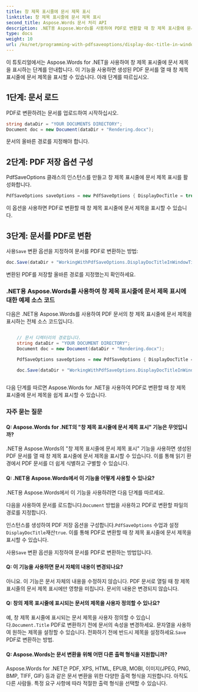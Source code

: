 ```yaml
---
title: 창 제목 표시줄에 문서 제목 표시
linktitle: 창 제목 표시줄에 문서 제목 표시
second_title: Aspose.Words 문서 처리 API
description: .NET용 Aspose.Words를 사용하여 PDF로 변환할 때 창 제목 표시줄에 문서 제목을 표시하는 방법을 알아보세요.
type: docs
weight: 10
url: /ko/net/programming-with-pdfsaveoptions/display-doc-title-in-window-titlebar/
---
```


이 튜토리얼에서는 Aspose.Words for .NET을 사용하여 창 제목 표시줄에 문서 제목을 표시하는 단계를 안내합니다. 이 기능을 사용하면 생성된 PDF 문서를 열 때 창 제목 표시줄에 문서 제목을 표시할 수 있습니다. 아래 단계를 따르십시오.

## 1단계: 문서 로드

PDF로 변환하려는 문서를 업로드하여 시작하십시오.

```csharp
string dataDir = "YOUR DOCUMENTS DIRECTORY";
Document doc = new Document(dataDir + "Rendering.docx");
```

문서의 올바른 경로를 지정해야 합니다.

## 2단계: PDF 저장 옵션 구성

PdfSaveOptions 클래스의 인스턴스를 만들고 창 제목 표시줄에 문서 제목 표시를 활성화합니다.

```csharp
PdfSaveOptions saveOptions = new PdfSaveOptions { DisplayDocTitle = true };
```

이 옵션을 사용하면 PDF로 변환할 때 창 제목 표시줄에 문서 제목을 표시할 수 있습니다.

## 3단계: 문서를 PDF로 변환

 사용`Save` 변환 옵션을 지정하여 문서를 PDF로 변환하는 방법:

```csharp
doc.Save(dataDir + "WorkingWithPdfSaveOptions.DisplayDocTitleInWindowTitlebar.pdf", saveOptions);
```

변환된 PDF를 저장할 올바른 경로를 지정했는지 확인하세요.

### .NET용 Aspose.Words를 사용하여 창 제목 표시줄에 문서 제목 표시에 대한 예제 소스 코드

다음은 .NET용 Aspose.Words를 사용하여 PDF 문서의 창 제목 표시줄에 문서 제목을 표시하는 전체 소스 코드입니다.

```csharp

	// 문서 디렉터리의 경로입니다.
	string dataDir = "YOUR DOCUMENT DIRECTORY";
	Document doc = new Document(dataDir + "Rendering.docx");

	PdfSaveOptions saveOptions = new PdfSaveOptions { DisplayDocTitle = true };

	doc.Save(dataDir + "WorkingWithPdfSaveOptions.DisplayDocTitleInWindowTitlebar.pdf", saveOptions);
        
```
다음 단계를 따르면 Aspose.Words for .NET을 사용하여 PDF로 변환할 때 창 제목 표시줄에 문서 제목을 쉽게 표시할 수 있습니다.

### 자주 묻는 질문

#### Q: Aspose.Words for .NET의 "창 제목 표시줄에 문서 제목 표시" 기능은 무엇입니까?
.NET용 Aspose.Words의 "창 제목 표시줄에 문서 제목 표시" 기능을 사용하면 생성된 PDF 문서를 열 때 창 제목 표시줄에 문서 제목을 표시할 수 있습니다. 이를 통해 읽기 환경에서 PDF 문서를 더 쉽게 식별하고 구별할 수 있습니다.

#### Q: .NET용 Aspose.Words에서 이 기능을 어떻게 사용할 수 있나요?
.NET용 Aspose.Words에서 이 기능을 사용하려면 다음 단계를 따르세요.

 다음을 사용하여 문서를 로드합니다.`Document` 방법을 사용하고 PDF로 변환할 파일의 경로를 지정합니다.

 인스턴스를 생성하여 PDF 저장 옵션을 구성합니다.`PdfSaveOptions` 수업과 설정`DisplayDocTitle`재산`true`. 이를 통해 PDF로 변환할 때 창 제목 표시줄에 문서 제목을 표시할 수 있습니다.

 사용`Save` 변환 옵션을 지정하여 문서를 PDF로 변환하는 방법입니다.

#### Q: 이 기능을 사용하면 문서 자체의 내용이 변경되나요?
아니요. 이 기능은 문서 자체의 내용을 수정하지 않습니다. PDF 문서로 열릴 때 창 제목 표시줄의 문서 제목 표시에만 영향을 미칩니다. 문서의 내용은 변경되지 않습니다.

#### Q: 창의 제목 표시줄에 표시되는 문서의 제목을 사용자 정의할 수 있나요?
 예, 창 제목 표시줄에 표시되는 문서 제목을 사용자 정의할 수 있습니다.`Document.Title` PDF로 변환하기 전에 문서의 속성을 변경하세요. 문자열을 사용하여 원하는 제목을 설정할 수 있습니다. 전화하기 전에 반드시 제목을 설정하세요.`Save` PDF로 변환하는 방법.

#### Q: Aspose.Words는 문서 변환을 위해 어떤 다른 출력 형식을 지원합니까?
Aspose.Words for .NET은 PDF, XPS, HTML, EPUB, MOBI, 이미지(JPEG, PNG, BMP, TIFF, GIF) 등과 같은 문서 변환을 위한 다양한 출력 형식을 지원합니다. 아직도 다른 사람들. 특정 요구 사항에 따라 적절한 출력 형식을 선택할 수 있습니다.